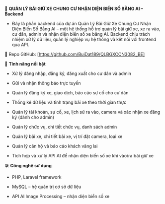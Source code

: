 🚗 **QUẢN LÝ BÃI GIỮ XE CHUNG CƯ NHẬN DIỆN BIỂN SỐ BẰNG AI – Backend**

* Đây là phần backend của dự án Quản Lý Bãi Giữ Xe Chung Cư Nhận Diện Biển Số Bằng AI – một hệ thống hỗ trợ quản lý bãi giữ xe, xe ra vào, cư dân, admin và nhận diện biển số xe bằng AI. Backend chịu trách nhiệm xử lý dữ liệu, quản lý nghiệp vụ hệ thống và kết nối với frontend qua API.

📎 Repo GitHub: [https://github.com/BuiDat189/QLBGXCCN3082_BE]

🚀 **Tính năng nổi bật**
- Xử lý đăng nhập, đăng ký, đăng xuất cho cư dân và admin

- Gửi và nhận thông báo trực tuyến

- Quản lý đăng ký xe, giao dịch, báo cáo sự cố cho cư dân

- Thống kê dữ liệu và tình trạng bãi xe theo thời gian thực

- Quản lý tài khoản, sự cố, xe, lịch sử ra vào, camera và xác nhận xe đăng ký (dành cho admin)

- Quản lý chức vụ, chi tiết chức vụ, danh sách admin

- Quản lý bãi xe, chi tiết bãi xe, vị trí đặt camera, loại xe

- Quản lý căn hộ và báo cáo khách vãng lai

- Tích hợp và xử lý API AI để nhận diện biển số xe khi vào/ra bãi giữ xe

🛠️ **Công nghệ sử dụng**
- PHP, Laravel framework

- MySQL – hệ quản trị cơ sở dữ liệu

- API AI Image Processing – nhận diện biển số xe
